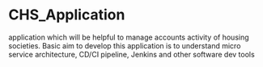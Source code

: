 # CHS_Application
application which will be helpful to manage accounts activity of housing societies. Basic aim to develop this application is to understand micro service architecture, CD/CI pipeline, Jenkins and other software dev tools
